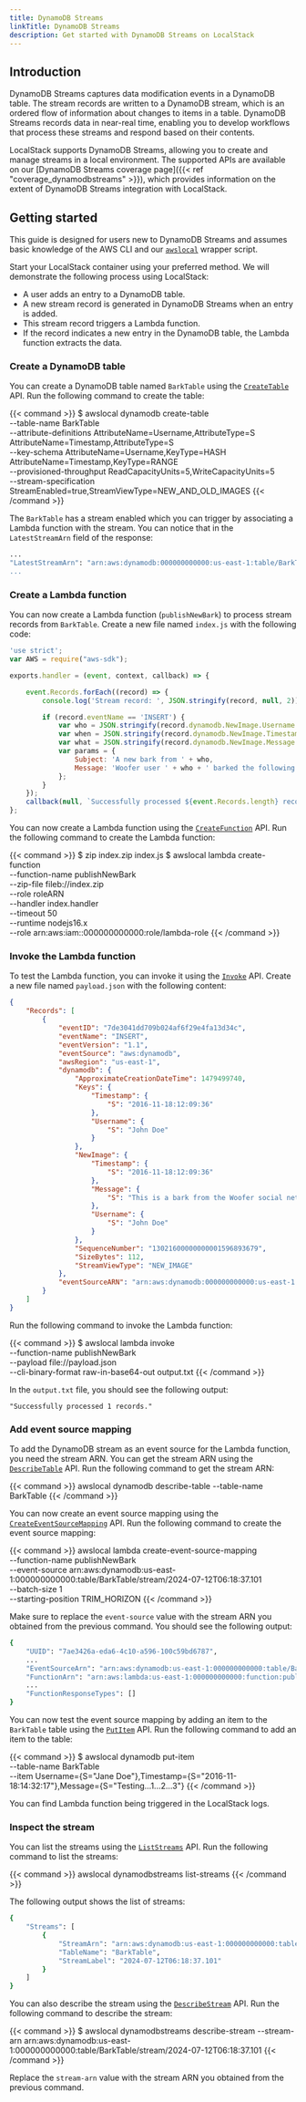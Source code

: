 ```yaml
---
title: DynamoDB Streams
linkTitle: DynamoDB Streams
description: Get started with DynamoDB Streams on LocalStack
---
```


## Introduction

DynamoDB Streams captures data modification events in a DynamoDB table.
The stream records are written to a DynamoDB stream, which is an ordered flow of information about changes to items in a table.
DynamoDB Streams records data in near-real time, enabling you to develop workflows that process these streams and respond based on their contents.

LocalStack supports DynamoDB Streams, allowing you to create and manage streams in a local environment.
The supported APIs are available on our [DynamoDB Streams coverage page]({{< ref "coverage_dynamodbstreams" >}}), which provides information on the extent of DynamoDB Streams integration with LocalStack.

## Getting started

This guide is designed for users new to DynamoDB Streams and assumes basic knowledge of the AWS CLI and our [`awslocal`](https://github.com/localstack/awscli-local) wrapper script.

Start your LocalStack container using your preferred method.
We will demonstrate the following process using LocalStack:

- A user adds an entry to a DynamoDB table.
- A new stream record is generated in DynamoDB Streams when an entry is added.
- This stream record triggers a Lambda function.
- If the record indicates a new entry in the DynamoDB table, the Lambda function extracts the data.

### Create a DynamoDB table

You can create a DynamoDB table named `BarkTable` using the [`CreateTable`](https://docs.aws.amazon.com/amazondynamodb/latest/APIReference/API_CreateTable.html) API.
Run the following command to create the table:

{{< command >}}
$ awslocal dynamodb create-table \
    --table-name BarkTable \
    --attribute-definitions AttributeName=Username,AttributeType=S AttributeName=Timestamp,AttributeType=S \
    --key-schema AttributeName=Username,KeyType=HASH  AttributeName=Timestamp,KeyType=RANGE \
    --provisioned-throughput ReadCapacityUnits=5,WriteCapacityUnits=5 \
    --stream-specification StreamEnabled=true,StreamViewType=NEW_AND_OLD_IMAGES
{{< /command >}}

The `BarkTable` has a stream enabled which you can trigger by associating a Lambda function with the stream.
You can notice that in the `LatestStreamArn` field of the response:

```bash
...
"LatestStreamArn": "arn:aws:dynamodb:000000000000:us-east-1:table/BarkTable/stream/timestamp
...
```

### Create a Lambda function

You can now create a Lambda function (`publishNewBark`) to process stream records from `BarkTable`.
Create a new file named `index.js` with the following code:

```javascript
'use strict';
var AWS = require("aws-sdk");

exports.handler = (event, context, callback) => {

    event.Records.forEach((record) => {
        console.log('Stream record: ', JSON.stringify(record, null, 2));

        if (record.eventName == 'INSERT') {
            var who = JSON.stringify(record.dynamodb.NewImage.Username.S);
            var when = JSON.stringify(record.dynamodb.NewImage.Timestamp.S);
            var what = JSON.stringify(record.dynamodb.NewImage.Message.S);
            var params = {
                Subject: 'A new bark from ' + who,
                Message: 'Woofer user ' + who + ' barked the following at ' + when + ':\n\n ' + what,
            };
        }
    });
    callback(null, `Successfully processed ${event.Records.length} records.`);
};
```

You can now create a Lambda function using the [`CreateFunction`](https://docs.aws.amazon.com/lambda/latest/dg/API_CreateFunction.html) API.
Run the following command to create the Lambda function:

{{< command >}}
$ zip index.zip index.js
$ awslocal lambda create-function \
    --function-name publishNewBark \
    --zip-file fileb://index.zip \
    --role roleARN \
    --handler index.handler \
    --timeout 50 \
    --runtime nodejs16.x \
    --role arn:aws:iam::000000000000:role/lambda-role
{{< /command >}}

### Invoke the Lambda function

To test the Lambda function, you can invoke it using the [`Invoke`](https://docs.aws.amazon.com/lambda/latest/dg/API_Invoke.html) API.
Create a new file named `payload.json` with the following content:

```json
{
    "Records": [
        {
            "eventID": "7de3041dd709b024af6f29e4fa13d34c",
            "eventName": "INSERT",
            "eventVersion": "1.1",
            "eventSource": "aws:dynamodb",
            "awsRegion": "us-east-1",
            "dynamodb": {
                "ApproximateCreationDateTime": 1479499740,
                "Keys": {
                    "Timestamp": {
                        "S": "2016-11-18:12:09:36"
                    },
                    "Username": {
                        "S": "John Doe"
                    }
                },
                "NewImage": {
                    "Timestamp": {
                        "S": "2016-11-18:12:09:36"
                    },
                    "Message": {
                        "S": "This is a bark from the Woofer social network"
                    },
                    "Username": {
                        "S": "John Doe"
                    }
                },
                "SequenceNumber": "13021600000000001596893679",
                "SizeBytes": 112,
                "StreamViewType": "NEW_IMAGE"
            },
            "eventSourceARN": "arn:aws:dynamodb:000000000000:us-east-1 ID:table/BarkTable/stream/2016-11-16T20:42:48.104"
        }
    ]
}
```

Run the following command to invoke the Lambda function:

{{< command >}}
$ awslocal lambda invoke \
    --function-name publishNewBark \
    --payload file://payload.json \
    --cli-binary-format raw-in-base64-out output.txt
{{< /command >}}

In the `output.txt` file, you should see the following output:

```text
"Successfully processed 1 records."
```

### Add event source mapping

To add the DynamoDB stream as an event source for the Lambda function, you need the stream ARN.
You can get the stream ARN using the [`DescribeTable`](https://docs.aws.amazon.com/amazondynamodb/latest/APIReference/API_DescribeTable.html) API.
Run the following command to get the stream ARN:

{{< command >}}
awslocal dynamodb describe-table --table-name BarkTable
{{< /command >}}

You can now create an event source mapping using the [`CreateEventSourceMapping`](https://docs.aws.amazon.com/lambda/latest/dg/API_CreateEventSourceMapping.html) API.
Run the following command to create the event source mapping:

{{< command >}}
awslocal lambda create-event-source-mapping \
    --function-name publishNewBark \
    --event-source arn:aws:dynamodb:us-east-1:000000000000:table/BarkTable/stream/2024-07-12T06:18:37.101  \
    --batch-size 1 \
    --starting-position TRIM_HORIZON
{{< /command >}}

Make sure to replace the `event-source` value with the stream ARN you obtained from the previous command.
You should see the following output:

```bash
{
    "UUID": "7ae3426a-eda6-4c10-a596-100c59bd6787",
    ...
    "EventSourceArn": "arn:aws:dynamodb:us-east-1:000000000000:table/BarkTable/stream/2024-07-12T06:18:37.101",
    "FunctionArn": "arn:aws:lambda:us-east-1:000000000000:function:publishNewBark",
    ...
    "FunctionResponseTypes": []
}
```

You can now test the event source mapping by adding an item to the `BarkTable` table using the [`PutItem`](https://docs.aws.amazon.com/amazondynamodb/latest/APIReference/API_PutItem.html) API.
Run the following command to add an item to the table:

{{< command >}}
$ awslocal dynamodb put-item \
    --table-name BarkTable \
    --item Username={S="Jane Doe"},Timestamp={S="2016-11-18:14:32:17"},Message={S="Testing...1...2...3"}
{{< /command >}}

You can find Lambda function being triggered in the LocalStack logs.

### Inspect the stream

You can list the streams using the [`ListStreams`](https://docs.aws.amazon.com/amazondynamodb/latest/APIReference/API_ListStreams.html) API.
Run the following command to list the streams:

{{< command >}}
awslocal dynamodbstreams list-streams
{{< /command >}}

The following output shows the list of streams:

```bash
{
    "Streams": [
        {
            "StreamArn": "arn:aws:dynamodb:us-east-1:000000000000:table/BarkTable/stream/2024-07-12T06:18:37.101",
            "TableName": "BarkTable",
            "StreamLabel": "2024-07-12T06:18:37.101"
        }
    ]
}
```

You can also describe the stream using the [`DescribeStream`](https://docs.aws.amazon.com/amazondynamodb/latest/APIReference/API_DescribeStream.html) API.
Run the following command to describe the stream:

{{< command >}}
$ awslocal dynamodbstreams describe-stream --stream-arn arn:aws:dynamodb:us-east-1:000000000000:table/BarkTable/stream/2024-07-12T06:18:37.101
{{< /command >}}

Replace the `stream-arn` value with the stream ARN you obtained from the previous command.
